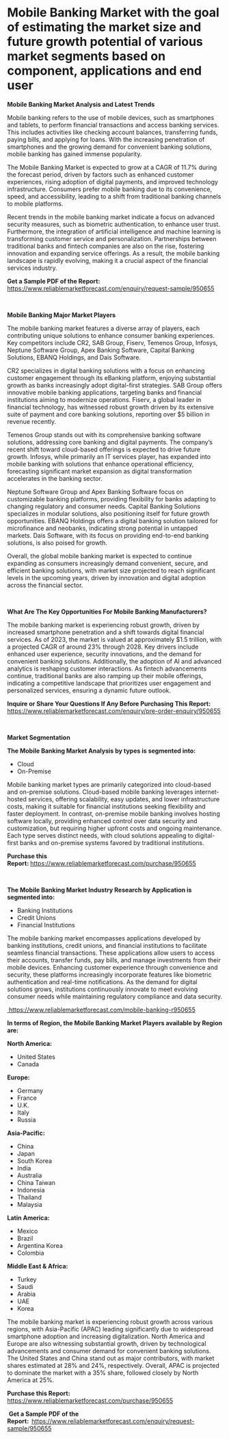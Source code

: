 <p><h1>Mobile Banking Market with the goal of estimating the market size and future growth potential of various market segments based on component, applications and end user</h1></p><p><strong>Mobile Banking Market Analysis and Latest Trends</strong></p>
<p><p>Mobile banking refers to the use of mobile devices, such as smartphones and tablets, to perform financial transactions and access banking services. This includes activities like checking account balances, transferring funds, paying bills, and applying for loans. With the increasing penetration of smartphones and the growing demand for convenient banking solutions, mobile banking has gained immense popularity.</p><p>The Mobile Banking Market is expected to grow at a CAGR of 11.7% during the forecast period, driven by factors such as enhanced customer experiences, rising adoption of digital payments, and improved technology infrastructure. Consumers prefer mobile banking due to its convenience, speed, and accessibility, leading to a shift from traditional banking channels to mobile platforms.</p><p>Recent trends in the mobile banking market indicate a focus on advanced security measures, such as biometric authentication, to enhance user trust. Furthermore, the integration of artificial intelligence and machine learning is transforming customer service and personalization. Partnerships between traditional banks and fintech companies are also on the rise, fostering innovation and expanding service offerings. As a result, the mobile banking landscape is rapidly evolving, making it a crucial aspect of the financial services industry.</p></p>
<p><strong>Get a Sample PDF of the Report:&nbsp;</strong> <a href="https://www.reliablemarketforecast.com/enquiry/request-sample/950655?utm_campaign=2533&utm_medium=2&utm_source=Github&utm_content=ia&utm_term=17042025&utm_id=mobile-banking">https://www.reliablemarketforecast.com/enquiry/request-sample/950655</a></p>
<p>&nbsp;</p>
<p><strong>Mobile Banking Major Market Players</strong></p>
<p><p>The mobile banking market features a diverse array of players, each contributing unique solutions to enhance consumer banking experiences. Key competitors include CR2, SAB Group, Fiserv, Temenos Group, Infosys, Neptune Software Group, Apex Banking Software, Capital Banking Solutions, EBANQ Holdings, and Dais Software.</p><p>CR2 specializes in digital banking solutions with a focus on enhancing customer engagement through its eBanking platform, enjoying substantial growth as banks increasingly adopt digital-first strategies. SAB Group offers innovative mobile banking applications, targeting banks and financial institutions aiming to modernize operations. Fiserv, a global leader in financial technology, has witnessed robust growth driven by its extensive suite of payment and core banking solutions, reporting over $5 billion in revenue recently.</p><p>Temenos Group stands out with its comprehensive banking software solutions, addressing core banking and digital payments. The company’s recent shift toward cloud-based offerings is expected to drive future growth. Infosys, while primarily an IT services player, has expanded into mobile banking with solutions that enhance operational efficiency, forecasting significant market expansion as digital transformation accelerates in the banking sector.</p><p>Neptune Software Group and Apex Banking Software focus on customizable banking platforms, providing flexibility for banks adapting to changing regulatory and consumer needs. Capital Banking Solutions specializes in modular solutions, also positioning itself for future growth opportunities. EBANQ Holdings offers a digital banking solution tailored for microfinance and neobanks, indicating strong potential in untapped markets. Dais Software, with its focus on providing end-to-end banking solutions, is also poised for growth.</p><p>Overall, the global mobile banking market is expected to continue expanding as consumers increasingly demand convenient, secure, and efficient banking solutions, with market size projected to reach significant levels in the upcoming years, driven by innovation and digital adoption across the financial sector.</p></p>
<p>&nbsp;</p>
<p><strong>What Are The Key Opportunities For Mobile Banking Manufacturers?</strong></p>
<p><p>The mobile banking market is experiencing robust growth, driven by increased smartphone penetration and a shift towards digital financial services. As of 2023, the market is valued at approximately $1.5 trillion, with a projected CAGR of around 23% through 2028. Key drivers include enhanced user experience, security innovations, and the demand for convenient banking solutions. Additionally, the adoption of AI and advanced analytics is reshaping customer interactions. As fintech advancements continue, traditional banks are also ramping up their mobile offerings, indicating a competitive landscape that prioritizes user engagement and personalized services, ensuring a dynamic future outlook.</p></p>
<p><strong>Inquire or Share Your Questions If Any Before Purchasing This Report:</strong> <a href="https://www.reliablemarketforecast.com/enquiry/pre-order-enquiry/950655?utm_campaign=2533&utm_medium=2&utm_source=Github&utm_content=ia&utm_term=17042025&utm_id=mobile-banking">https://www.reliablemarketforecast.com/enquiry/pre-order-enquiry/950655</a></p>
<p>&nbsp;</p>
<p><strong>Market Segmentation</strong></p>
<p><strong>The Mobile Banking Market Analysis by types is segmented into:</strong></p>
<p><ul><li>Cloud</li><li>On-Premise</li></ul></p>
<p><p>Mobile banking market types are primarily categorized into cloud-based and on-premise solutions. Cloud-based mobile banking leverages internet-hosted services, offering scalability, easy updates, and lower infrastructure costs, making it suitable for financial institutions seeking flexibility and faster deployment. In contrast, on-premise mobile banking involves hosting software locally, providing enhanced control over data security and customization, but requiring higher upfront costs and ongoing maintenance. Each type serves distinct needs, with cloud solutions appealing to digital-first banks and on-premise systems favored by traditional institutions.</p></p>
<p><strong>Purchase this Report:&nbsp;</strong><a href="https://www.reliablemarketforecast.com/purchase/950655?utm_campaign=2533&utm_medium=2&utm_source=Github&utm_content=ia&utm_term=17042025&utm_id=mobile-banking">https://www.reliablemarketforecast.com/purchase/950655</a></p>
<p>&nbsp;</p>
<p><strong>The Mobile Banking Market Industry Research by Application is segmented into:</strong></p>
<p><ul><li>Banking Institutions</li><li>Credit Unions</li><li>Financial Institutions</li></ul></p>
<p><p>The mobile banking market encompasses applications developed by banking institutions, credit unions, and financial institutions to facilitate seamless financial transactions. These applications allow users to access their accounts, transfer funds, pay bills, and manage investments from their mobile devices. Enhancing customer experience through convenience and security, these platforms increasingly incorporate features like biometric authentication and real-time notifications. As the demand for digital solutions grows, institutions continuously innovate to meet evolving consumer needs while maintaining regulatory compliance and data security.</p></p>
<p><a href="https://www.reliablemarketforecast.com/mobile-banking-r950655?utm_campaign=2533&utm_medium=2&utm_source=Github&utm_content=ia&utm_term=17042025&utm_id=mobile-banking">&nbsp;https://www.reliablemarketforecast.com/mobile-banking-r950655</a></p>
<p><strong>In terms of Region, the Mobile Banking Market Players available by Region are:</strong></p>
<p>
    <p> <strong> North America: </strong>
        <ul>
            <li>United States</li>
            <li>Canada</li>
        </ul>
        </p> 
    <p> <strong> Europe: </strong>
        <ul>
            <li>Germany</li>
            <li>France</li>
            <li>U.K.</li>
            <li>Italy</li>
            <li>Russia</li>
        </ul>
        </p> 
    <p> <strong> Asia-Pacific: </strong>
        <ul>
            <li>China</li>
            <li>Japan</li>
            <li>South Korea</li>
            <li>India</li>
            <li>Australia</li>
            <li>China Taiwan</li>
            <li>Indonesia</li>
            <li>Thailand</li>
            <li>Malaysia</li>
        </ul>
        </p> 
    <p> <strong> Latin America: </strong>
        <ul>
            <li>Mexico</li>
            <li>Brazil</li>
            <li>Argentina Korea</li>
            <li>Colombia</li>
        </ul>
        </p> 
    <p> <strong> Middle East & Africa: </strong>
        <ul>
            <li>Turkey</li>
            <li>Saudi</li>
            <li>Arabia</li>
            <li>UAE</li>
            <li>Korea</li>
        </ul>
    </p>
    </p>
<p><p>The mobile banking market is experiencing robust growth across various regions, with Asia-Pacific (APAC) leading significantly due to widespread smartphone adoption and increasing digitalization. North America and Europe are also witnessing substantial growth, driven by technological advancements and consumer demand for convenient banking solutions. The United States and China stand out as major contributors, with market shares estimated at 28% and 24%, respectively. Overall, APAC is projected to dominate the market with a 35% share, followed closely by North America at 25%.</p></p>
<p><strong>Purchase this Report: </strong><a href="https://www.reliablemarketforecast.com/purchase/950655?utm_campaign=2533&utm_medium=2&utm_source=Github&utm_content=ia&utm_term=17042025&utm_id=mobile-banking">https://www.reliablemarketforecast.com/purchase/950655</a></p>
<p>&nbsp;<strong>Get a Sample PDF of the Report:&nbsp;&nbsp;</strong><a href="https://www.reliablemarketforecast.com/enquiry/request-sample/950655?utm_campaign=2533&utm_medium=2&utm_source=Github&utm_content=ia&utm_term=17042025&utm_id=mobile-banking">https://www.reliablemarketforecast.com/enquiry/request-sample/950655</a></p>
<p><strong></strong></p>
<p><p></p><p></p><p></p></p>